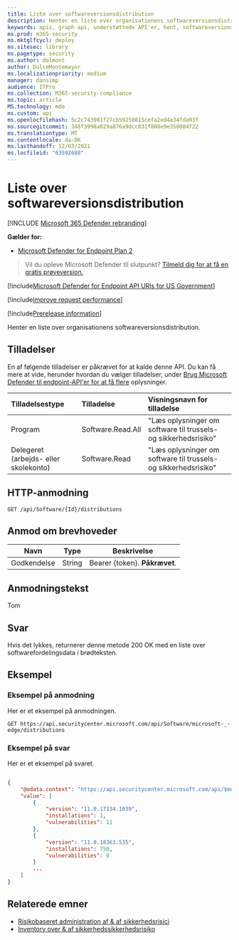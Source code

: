 ```yaml
---
title: Liste over softwareversionsdistribution
description: Henter en liste over organisationens softwareversionsdistribution
keywords: apis, graph api, understøttede API'er, hent, softwareversionsdistribution, Microsoft Defender til Endpoint tvm api
ms.prod: m365-security
ms.mktglfcycl: deploy
ms.sitesec: library
ms.pagetype: security
ms.author: dolmont
author: DulceMontemayor
ms.localizationpriority: medium
manager: dansimp
audience: ITPro
ms.collection: M365-security-compliance
ms.topic: article
MS.technology: mde
ms.custom: api
ms.openlocfilehash: 5c2c743981f27cb59250815cefa2ed4a34fda93f
ms.sourcegitcommit: 348f3998a029a876a9dcc031f808e9e350804f22
ms.translationtype: MT
ms.contentlocale: da-DK
ms.lasthandoff: 12/03/2021
ms.locfileid: "63592688"
---
```

# <a name="list-software-version-distribution"></a>Liste over softwareversionsdistribution

[!INCLUDE [Microsoft 365 Defender rebranding](../../includes/microsoft-defender.md)]

**Gælder for:** 
- [Microsoft Defender for Endpoint Plan 2](https://go.microsoft.com/fwlink/p/?linkid=2154037)

> Vil du opleve Microsoft Defender til slutpunkt? [Tilmeld dig for at få en gratis prøveversion.](https://signup.microsoft.com/create-account/signup?products=7f379fee-c4f9-4278-b0a1-e4c8c2fcdf7e&ru=https://aka.ms/MDEp2OpenTrial?ocid=docs-wdatp-exposedapis-abovefoldlink)

[!include[Microsoft Defender for Endpoint API URIs for US Government](../../includes/microsoft-defender-api-usgov.md)]

[!include[Improve request performance](../../includes/improve-request-performance.md)]

[!include[Prerelease information](../../includes/prerelease.md)]

Henter en liste over organisationens softwareversionsdistribution.

## <a name="permissions"></a>Tilladelser

En af følgende tilladelser er påkrævet for at kalde denne API. Du kan få mere at vide, herunder hvordan du vælger tilladelser, under [Brug Microsoft Defender til endpoint-API'er for at få flere](apis-intro.md) oplysninger.

Tilladelsestype|Tilladelse|Visningsnavn for tilladelse
:---|:---|:---
Program|Software.Read.All|"Læs oplysninger om software til trussels- og sikkerhedsrisiko"
Delegeret (arbejds- eller skolekonto)|Software.Read|"Læs oplysninger om software til trussels- og sikkerhedsrisiko"

## <a name="http-request"></a>HTTP-anmodning

```http
GET /api/Software/{Id}/distributions
```

## <a name="request-headers"></a>Anmod om brevhoveder

|Navn|Type|Beskrivelse
|---|---|---|
|Godkendelse|String|Bearer {token}. **Påkrævet**.

## <a name="request-body"></a>Anmodningstekst

Tom

## <a name="response"></a>Svar

Hvis det lykkes, returnerer denne metode 200 OK med en liste over softwarefordelingsdata i brødteksten.

## <a name="example"></a>Eksempel

### <a name="request-example"></a>Eksempel på anmodning

Her er et eksempel på anmodningen.

```http
GET https://api.securitycenter.microsoft.com/api/Software/microsoft-_-edge/distributions
```

### <a name="response-example"></a>Eksempel på svar

Her er et eksempel på svaret.

```json

{
    "@odata.context": "https://api.securitycenter.microsoft.com/api/$metadata#Distributions",
    "value": [
        {
            "version": "11.0.17134.1039",
            "installations": 1,
            "vulnerabilities": 11
        },
        {
            "version": "11.0.18363.535",
            "installations": 750,
            "vulnerabilities": 0
        }
        ...
    ]
}
```

## <a name="related-topics"></a>Relaterede emner

- [Risikobaseret administration af & af sikkerhedsrisici](/microsoft-365/security/defender-endpoint/next-gen-threat-and-vuln-mgt)
- [Inventory over & af sikkerhedssikkerhedsrisiko](/microsoft-365/security/defender-endpoint/tvm-software-inventory)
